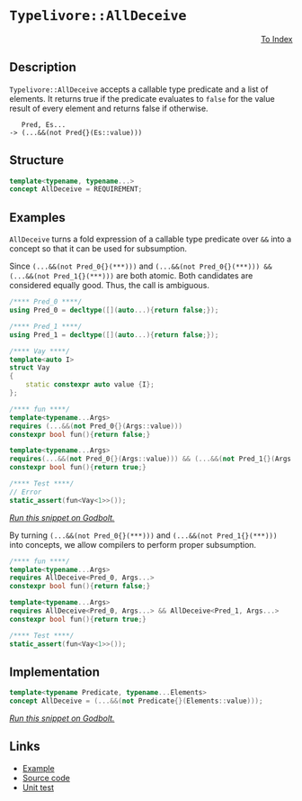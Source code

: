 <!-- Copyright 2024 Feng Mofan
SPDX-License-Identifier: Apache-2.0 -->

# `Typelivore::AllDeceive`

<p style='text-align: right;'><a href="../../concepts.md#typelivore-all-deceive">To Index</a></p>

## Description

`Typelivore::AllDeceive` accepts a callable type predicate and a list of elements.
It returns true if the predicate evaluates to `false` for the value result of every element and returns false if otherwise.

<pre><code>   Pred, Es...
-> (...&&(not Pred{}(Es::value)))</code></pre>

## Structure

```C++
template<typename, typename...>
concept AllDeceive = REQUIREMENT;
```

## Examples

`AllDeceive` turns a fold expression of a callable type predicate over `&&` into a concept so that it can be used for subsumption.

Since `(...&&(not Pred_0{}(***)))` and `(...&&(not Pred_0{}(***))) && (...&&(not Pred_1{}(***)))` are both atomic.
Both candidates are considered equally good.
Thus, the call is ambiguous.

```C++
/**** Pred_0 ****/
using Pred_0 = decltype([](auto...){return false;});

/**** Pred_1 ****/
using Pred_1 = decltype([](auto...){return false;});

/**** Vay ****/
template<auto I>
struct Vay
{
    static constexpr auto value {I};
};

/**** fun ****/
template<typename...Args>
requires (...&&(not Pred_0{}(Args::value)))
constexpr bool fun(){return false;}

template<typename...Args>
requires(...&&(not Pred_0{}(Args::value))) && (...&&(not Pred_1{}(Args::value)))
constexpr bool fun(){return true;}

/**** Test ****/
// Error
static_assert(fun<Vay<1>>());
```

[*Run this snippet on Godbolt.*](https://godbolt.org/#z:OYLghAFBqd5QCxAYwPYBMCmBRdBLAF1QCcAaPECAMzwBtMA7AQwFtMQByARg9KtQYEAysib0QXACx8BBAKoBnTAAUAHpwAMvAFYTStJg1DIApACYAQuYukl9ZATwDKjdAGFUtAK4sGIAMwapK4AMngMmAByPgBGmMQgZgCspAAOqAqETgwe3r4BQemZjgJhEdEscQnJtpj2JQxCBEzEBLk%2BfoG19dlNLQRlUbHxiSkKza3t%2BV3j/YMVVaMAlLaoXsTI7BwA9ABU%2B7sA1MrEmOgA%2BhqHB7vbJhoAgl6ZRsenF1cm/gAih1jItAIAE9UpgICYklYkt8IEwvEQAHRIpYmADsFlOBHWDEOVDESi%2BVlR3xR/isj3uDz2BzeZ3OXGuBzuj2e4WAtIuDK%2Bv3%2BgJBYIhUJhcMRyLRGMwWOIOLxtAJZLRJMJlMp1P2hwAakwgYz9syHgRMCxUgZDV83CLUIcAJJfbCU8bELwOTXalXoymHL2HWaOZCHNAMcaYVSpYiHS2HABuYi8mEO4ttxOVFOTCopjzVRyoXhxN31huNpsw5uBoOYbCRCIexGACjtlNOAEcvHhTgpDhAq%2BYAGy9iAMVAEDmXcWKiA1usgEAx7yYJYLymB4Oh8MxVCeXG5iAo9GY7G4/ElhXJjMGo0mphm/xuMuMViYKuT%2Bv%2Be2PZut9tdpG9/uD4cnHSGhjsSE61go06znGC5LAmZh9vBnbdvBf5DiOXAgTCz6QbG86Lo8y6GquhzrpuOYMDu4r7tKhwEE6x5Et8KqZjchwACqYOMuq3Kq2yHNgxDECQDrNH65xMAoSitNQubmlqQLmhhr52jupIWBwKy0JwSS8H4HBaKQqCcG41jWD6awbPG5j%2BDwpAEJoGkrAA1iASQ9giAAcPZSEkqI9pIACc/h%2BWY/j6Jwki8CwEgaEEekGUZHC8BBQT2fpGmkHAsAwIgIBrAQqTwuQlBoMadDxJED6cKoXkALT%2BYcwDIP6UgImYvBnIQJB4Ogej8IIIhiOwUgyIIigqOo6WkLoXCkAA7sQTCpJwPCadpukOYZnAAPLwoVw6oFQhw1T29WSI1zWHK1Zidh4ZX0OG1lcEsvBpVoKwQEgpWpOVZAUBA32/SAwBSGYfB0IaxAQRAMSbTE4QtECK28PDzDEEC20xNomAOMjpClWwgjbQwtBI1NWAxF4wAWrQcp41gLCGMA4jk22OOOFGnGbSGOPwlstnhIaWlTbQeAxIt6MeFgm10Xg0XcLwnPEOuSjfEaTOi0YDkrFQBh1hqeCYHN23lnj/XCKI4gjeb41qJtM36EzKCmZY%2BhixBkArKgqQNBBHC1eM6DcqYljWGYCVK8QPVc573Ts9kLgMO4ngdHooThEMlQjLNRRZAIUx%2BDnGR5ww8zDAks12PHAh9JMKf5JXdTV40EwDBnCzZ7YrcF3osytGXWcVysCgWZsEhrRwOmkPFvCJcddUNU1LWSG1na4F1j2hc9r3aysCCYEwWAJDupAuZI/gIkFqKSBokhmJIPaxW5AXhRwkWkNF/hmAi/g9qiHn%2BA8kkJIXBgoBQ8tPTaiVkogFStrTKOVPp5T2kVf6gMHqVTYNVBe50ARMyugFBEXAEQGU6kQKOvVZrm0GlbaQNslB2ymroMGC0lrIwnlPGeW0OC7QKvCQ4h156nQang14XBCHEKuBAO6P0HpwS/i9Oy8CkHoPiMVAGqB7ojFESDAKXAgg0EBPEaGsMpqo0Rnjcx6NMbY1xgrfGmjCYEGJqTTaFMqY0zpvYhmGstgGXwKcBweBOZ%2B1IaoXmho8aCzqJtUW4tEZSz8a9KO8tbJKxVpgNWjMjCa1AOlHWesFAGyNibRgZtZA0OGnQ2QttJoGWYY7LWIcrCuziR7E%2B3tfacADgQIOPxmlhwjvEChMcT5VyCc4CArge6zXTuUcuehc4NBmWkYuDQB6LEbj0Gu3d66FzjhMlucx24LMrrsvI%2By%2B5t3mYPceqx1hj2eq/ThUDOBCLOgGAwYiJEkLXvgch8jt5KPyXvA%2BR9KDORikEYW79P5JARIFJIAUzDIvgh5UB/lIFTWgbYWBwL3oIPgEg/K%2B11GqOIJgrYLQWANRYAoKM/ooziIRMWcYHV/ndUoaNC2Q0JDVLGgwupOgAjzUWstBWHCNrYp2igg6R1VC0vpYy5lrLhzSM0bI%2BI8j/CKLehlFRGrfpksNQ9GcyBUipHOEygK5xVXnAVXQiGxjKCmIMlYsmtl3U2PZnjAmjBnEkzJv4zAlNqZiC8bZHxOSkmkACfHEJ3NwnID5lEwQMSRZiwlkCRJMsUl43SRkTJ6sclsngbrJg%2BtDbG1NvY6hlsqnctqfbEVXzjAuxsG0%2BAXsfbZD9tsQOztQ6WHDrPSO0d2nDybocxOycLlpyThszuSzsgrOXaUE5tytnN1rm0PZvcp0NB3YuiuXd%2BgrKuceu5I8HnDUlVihKbyHWHDpQy6MKqrycTVevAFT1dW71IPvQ%2BIwT4wqigEb%2BGLQpmGg1wDyGgexIvvbPTgMC4EgtPiAc%2BRDAFJDvv4JI8HQp%2BVfv4KVD6kr4scq/dqSHuE73Q0rTIzhJBAA%3D%3D%3D)

By turning `(...&&(not Pred_0{}(***)))` and `(...&&(not Pred_1{}(***)))` into concepts, we allow compilers to perform proper subsumption.

```C++
/**** fun ****/
template<typename...Args>
requires AllDeceive<Pred_0, Args...>
constexpr bool fun(){return false;}

template<typename...Args>
requires AllDeceive<Pred_0, Args...> && AllDeceive<Pred_1, Args...>
constexpr bool fun(){return true;}

/**** Test ****/
static_assert(fun<Vay<1>>());
```

## Implementation

```C++
template<typename Predicate, typename...Elements>
concept AllDeceive = (...&&(not Predicate{}(Elements::value)));
```

[*Run this snippet on Godbolt.*](https://godbolt.org/#z:OYLghAFBqd5QCxAYwPYBMCmBRdBLAF1QCcAaPECAMzwBtMA7AQwFtMQByARg9KtQYEAysib0QXACx8BBAKoBnTAAUAHpwAMvAFYTStJg1DIApACYAQuYukl9ZATwDKjdAGFUtAK4sGIAMwapK4AMngMmAByPgBGmMQBAKykAA6oCoRODB7evgFBaRmOAmER0SxxCf7JdpgOWUIETMQEOT5%2BgbaY9sUMjc0EpVGx8Um2TS1teZ0KE4PhwxWj1QCUtqhexMjsHAD0AFSHR8cnp0e7JhoAggdHANQAkiwp9GyCTL13xxfXt2f/Zx%2BV0uVwImGeBjBJn8bgIAE8UoxWJg7spiJh8KIwaQ7vDEcw2AA6YnYV6MAgKaHYEFoBjbFIEO5XWi0AAidUweAAbijoay7hBiYTzAA2UUQBioRlojF4LGYEwAdisitZEFJ4PJChAIC5Yi8mBWRuhVmuIL%2BAPO5uOdwAKphZgovlbfpaTkDrfcZegAPoaZ2HIFeDJGVHo33%2Bvl3LDIWh4zAQEyJKyJNVMLxEIUrJUWdEETYMO5UMRKE1K1nZ/ym4Gur3hn1cAP7IMh4BhjENu5RmNxhEJpMptMZ1BZnN5gtFksKqvlyvVz2HO4ANSYcKbQLBEI%2B07c6aIjypINmxC8DmXq5BOZBdxvd1mHzld1ps0wqhSxDue9Qdz13l5yoecsyzNVVgJrG4bSoLxC2%2BEFNxebdoVhPsCUwIUrmIYBKX8alrnRABHLw8HRJ1mTZDluR3b0/RxDCsKFQ9rmfME3w/GJUE8ItoIgbNlXHYhC2LWhSxnUCzWueDIR3eNUPQzDsNwjDMEI4iHSZFl2W2SikOooImXkhicK7MwxRM9TyK0nkdPrLhaIM4lGKuZjX3fO52M4qCGB4sdMHzATcRPacVVZS9a0Xe1ZnXI8mkcZAfSYBQlBaahoKQlc4SQrhDxwni5w4NZaE4RJeD8DgtFIVBODcaxrDvDYtl5Mx/B4UgCE0fK1gAaxARIRUJAAOEUpESRURUkABOfxRqa/ROEkXgWAkDQglK8rKo4XhtSCNqyvy0g4FgGBEBADYCBSDNyEoNBnjoeJImRThVEGgBaMa7mAZBkDuKRCTMXhZSIYg8HQPR%2BEEEQxHYKQZEERQVHUXbSF0WyAHdiCYFJOB4AqipK9qKs4AB5DNzsZVAqDuJ6RVeyR3s%2B77JF%2BgUPBu%2BgP3MZqVl4HatDWCAkGulJbrICgIEF4WQGAKQzD4OgwWIbUIBifGYnCZo4Sx3hVeYYg4UJmJtDqHaWuut4CEJhhaA1xGsBiLxgF3FltW4XgsBYQxgHEG3VPqHlnfK186gzHYWvCMFCsR2g8BidHdY8LB8YIIHFpd0geWIdilHZd2jCjox2rWKgDCwpc8EwFHCfxTWYeEURxGhsH5CUNR8eR/QPZQGrLH0aPtUgNZUAZLJnee2Z0D5UxLGsMw1vToGsD7niuh6LIXAYdxPHaPRQgWcpKj0QpMgEKY/Fsw/eiGPfRls2p6gEfpJk3vIb%2B6I2GjmS%2BRgSG%2B5hPvR7xaJ/JY381gKHqtsCQOMODFVIKtXg61KYvTeh9L6P0zAClwIQEgxlObcwLmsBAmAmBYASEvbqkh/CEkmoqSQGhJBmEkCKZavVxqzQ4PNUgi1/BmEJP4EUip%2Br%2BH6okRIXAprjX6rA/G61NogG2gXfaR1%2BYnRJhdUW4s2b3TYI9JBtNYwe2%2BuNQkXBCQB3wIDYGoNZAQ3rtIRucMW6I10DLNGGNNZQJgXAgmHBiZnQzHccmiDqZvX0aGLgRiTH%2BggCzIWbMcFmC5q1BRyiNHxEumLVArNRihKluNLgQQaBxniIrZWiNtbq2ruU3W%2BtDYOGrqbckFsrb41tvbR2wlq5uw9l7cq%2BB0S%2BwdPjQOyBg7VzDt0fGUcY7q3jjscqSc8ApxaunTOmBs7dPCKAXahdi4KFLuXSujBq6NxsVDOxsgHEI3Ks49u%2BdJ5WG7lMxeA8h4CBHmPCeXcLAz3gXPYGgz%2B7Lzfs4CArg/62R3mUL%2BB90hH2yE/U%2BqRYUX13tCl%2BK976/wRf/V%2Bd8%2Bgf1RcA/%2BWLciIoAfMKFRKuCgPAVDDxeNEYIKpjTJ8BgwkRNMRg8x2CObUrwdsghRCSGUC6ktIIEcOFcMSISCaiRxpmHlSZfqYixpSMZZwWR8jtmKPgMo06pN0mpOIFonYzQWBvRYAoLkX0uThMJFJWY/1uXzyseDOuZya6XNbgEUgrjMYu3pWqtaRNVFkwpqoC1VqbV2odYyaJmTYnxBwf4RJPM9opITcLQ1ma2a6mQCkFIPpbXjR9LGn0Ea7Fy2KZQUp5UqnWxavWmpRt6mZLNk062vTMB2wdmIDpqcum5zma7H2jg/ZDNUEHMEYzBATMjtHWOcJZmJ2TtXFZ6Q1ngg2fnbVRcmAlzLhXKuqcTnuokOc2Gzcrk6B9Wy4wXye4xGeRVV5DBna7DHp3KelgfkVT%2BQveAoDcW9DXhvUl2915AP3mfZFWRwVIqKFkKD18gV4ofq0bF6LgX4oGMh7%2B4wBjwfJXhyB6xNgQOpWwzx0jOCU0jdan8MbtyRXVM6nBfKkkCtIIQ4howl4SoWgEHhKqmpmDE1wfqGgRRyqDfAjVtg5Gcd5qKihxihGJHodUKTTVRpsP8Ay4NG0lMdTYX9WT3j%2BXKbTsU1ekggA%3D)

## Links

- [Example](../../../code/facilities/concepts/typelivore/all_deceive/implementation.hpp)
- [Source code](../../../../conceptrodon/typelivore/concepts/all_deceive.hpp)
- [Unit test](../../../../tests/unit/concepts/typelivore/all_deceive.test.hpp)
